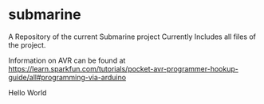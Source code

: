 # submarine
A Repository of the current Submarine project
Currently Includes all files of the project.

Information on AVR can be found at https://learn.sparkfun.com/tutorials/pocket-avr-programmer-hookup-guide/all#programming-via-arduino

Hello World
